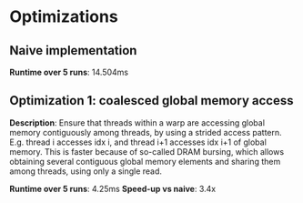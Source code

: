 # Optimizations

## Naive implementation
**Runtime over 5 runs**: 14.504ms


## Optimization 1: coalesced global memory access
**Description**: Ensure that threads within a warp are accessing global memory
contiguously among threads, by using a strided access pattern. E.g. thread i accesses
idx i, and thread i+1 accesses idx i+1 of global memory. This is faster because of
so-called DRAM bursing, which allows obtaining several contiguous global memory elements
and sharing them among threads, using only a single read.

**Runtime over 5 runs**: 4.25ms
**Speed-up vs naive**:   3.4x  
